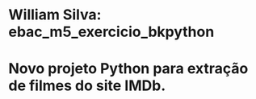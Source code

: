 # William Silva: ebac_m5_exercicio_bkpython
# Novo projeto Python para extração de filmes do site IMDb.
